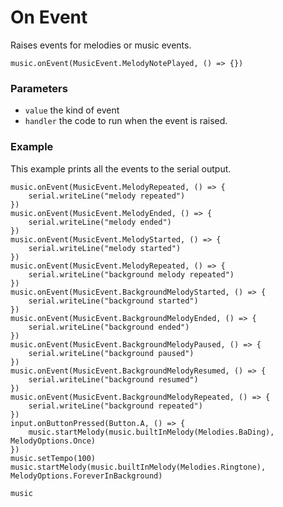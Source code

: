 # On Event

Raises events for melodies or music events.

```sig
music.onEvent(MusicEvent.MelodyNotePlayed, () => {})
```

### Parameters

* ``value`` the kind of event
* ``handler`` the code to run when the event is raised.

### Example

This example prints all the events to the serial output.

```blocks
music.onEvent(MusicEvent.MelodyRepeated, () => {
    serial.writeLine("melody repeated")
})
music.onEvent(MusicEvent.MelodyEnded, () => {
    serial.writeLine("melody ended")
})
music.onEvent(MusicEvent.MelodyStarted, () => {
    serial.writeLine("melody started")
})
music.onEvent(MusicEvent.MelodyRepeated, () => {
    serial.writeLine("background melody repeated")
})
music.onEvent(MusicEvent.BackgroundMelodyStarted, () => {
    serial.writeLine("background started")
})
music.onEvent(MusicEvent.BackgroundMelodyEnded, () => {
    serial.writeLine("background ended")
})
music.onEvent(MusicEvent.BackgroundMelodyPaused, () => {
    serial.writeLine("background paused")
})
music.onEvent(MusicEvent.BackgroundMelodyResumed, () => {
    serial.writeLine("background resumed")
})
music.onEvent(MusicEvent.BackgroundMelodyRepeated, () => {
    serial.writeLine("background repeated")
})
input.onButtonPressed(Button.A, () => {
    music.startMelody(music.builtInMelody(Melodies.BaDing), MelodyOptions.Once)
})
music.setTempo(100)
music.startMelody(music.builtInMelody(Melodies.Ringtone), MelodyOptions.ForeverInBackground)
```

```package
music
```